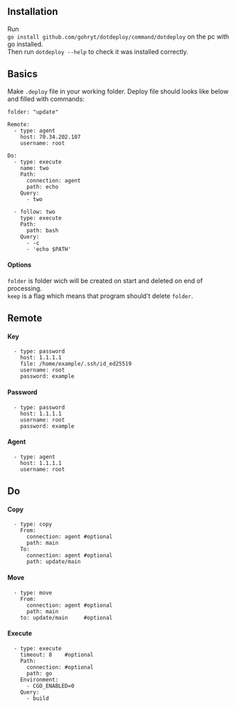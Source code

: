 ## Installation
Run  
```go install github.com/gohryt/dotdeploy/command/dotdeploy```
on the pc with go installed.  
Then run ```dotdeploy --help``` to check it was installed correctly.  
## Basics
Make ```.deploy``` file in your working folder. Deploy file should looks like below and filled with commands:  
```
folder: "update"

Remote:
  - type: agent
    host: 70.34.202.107
    username: root

Do:
  - type: execute
    name: two
    Path:
      connection: agent
      path: echo
    Query:
      - two

  - follow: two   
    type: execute
    Path: 
      path: bash
    Query:
      - -c
      - 'echo $PATH'
```
#### Options
```folder``` is folder wich will be created on start and deleted on end of processing.  
```keep``` is a flag which means that program should't delete ```folder```.  
## Remote
#### Key
```
  - type: password
    host: 1.1.1.1
    file: /home/example/.ssh/id_ed25519
    username: root
    password: example
```
#### Password
```
  - type: password
    host: 1.1.1.1
    username: root
    password: example
```
#### Agent
```
  - type: agent
    host: 1.1.1.1
    username: root
```
## Do
#### Copy
```
  - type: copy
    From:
      connection: agent #optional
      path: main
    To:
      connection: agent #optional
      path: update/main
```
#### Move
```
  - type: move
    From:
      connection: agent #optional
      path: main
    to: update/main     #optional
```
#### Execute
```
  - type: execute
    timeout: 8    #optional
    Path:
      connection: #optional
      path: go
    Environment:
      - CGO_ENABLED=0
    Query:
      - build
```
